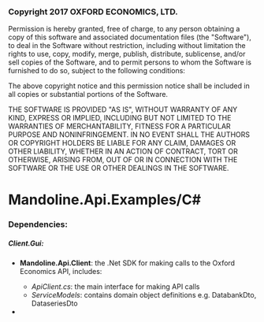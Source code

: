 ### Copyright 2017 OXFORD ECONOMICS, LTD.

Permission is hereby granted, free of charge, to any person obtaining a copy of this software and associated documentation files (the "Software"), to deal in the Software without restriction, including without limitation the rights to use, copy, modify, merge, publish, distribute, sublicense, and/or sell copies of the Software, and to permit persons to whom the Software is furnished to do so, subject to the following conditions:

The above copyright notice and this permission notice shall be included in all copies or substantial portions of the Software.

THE SOFTWARE IS PROVIDED "AS IS", WITHOUT WARRANTY OF ANY KIND, EXPRESS OR IMPLIED, INCLUDING BUT NOT LIMITED TO THE WARRANTIES OF MERCHANTABILITY, FITNESS FOR A PARTICULAR PURPOSE AND NONINFRINGEMENT. IN NO EVENT SHALL THE AUTHORS OR COPYRIGHT HOLDERS BE LIABLE FOR ANY CLAIM, DAMAGES OR OTHER LIABILITY, WHETHER IN AN ACTION OF CONTRACT, TORT OR OTHERWISE, ARISING FROM, OUT OF OR IN CONNECTION WITH THE SOFTWARE OR THE USE OR OTHER DEALINGS IN THE SOFTWARE.

# Mandoline.Api.Examples/C#

### Dependencies:
##### Client.Gui:
- **Mandoline.Api.Client**: the .Net SDK for making calls to the Oxford Economics API, includes:
  - *ApiClient.cs*: the main interface for making API calls
  - *ServiceModels*: contains domain object definitions e.g. DatabankDto, DataseriesDto
  
- 
